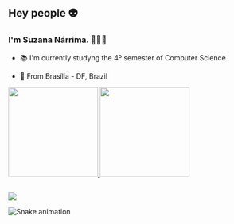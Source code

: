 <!--
**Narrima/Narrima** is a ✨ _special_ ✨ repository because its `README.md` (this file) appears on your GitHub profile.

Here are some ideas to get you started:

- 🔭 I’m currently working on ...
- 🌱 I’m currently learning ...
- 👯 I’m looking to collaborate on ...
- 🤔 I’m looking for help with ...
- 💬 Ask me about ...
- 📫 How to reach me: ...
- 😄 Pronouns: ...
- ⚡ Fun fact: ...
-->
## Hey people :alien:



### I'm Suzana Nárrima. 👩🏽‍💻

* 📚 I'm currently studyng the 4º semester of Computer Science

* 🏡 From Brasília - DF, Brazil

 <div>
  <a href="https://www.linkedin.com/in/suzananarrima/">
  <img height="180em" src="https://github-readme-stats.vercel.app/api?username=narrima&show_icons=true&theme=dark&include_all_commits=true&count_private=true"/>
  <img height="180em" src="https://github-readme-stats.vercel.app/api/top-langs/?username=narrima&layout=compact&langs_count=7&theme=dark"/>
 </div>

##
                                                                                                                                          
<div>
   <a href="https://www.linkedin.com/in/suzananarrima/" target="_blank"><img src="https://img.shields.io/badge/-LinkedIn-%230077B5?style=for-the-badge&logo=linkedin&logoColor=white" target="_blank"></a>

   ![Snake animation](https://www.linkedin.com/in/suzananarrima/Narrima/blob/output/github-contribution-grid-snake.svg)
 <div>

